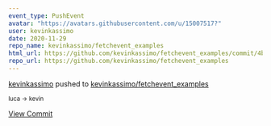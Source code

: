 ```yaml
---
event_type: PushEvent
avatar: "https://avatars.githubusercontent.com/u/15007517?"
user: kevinkassimo
date: 2020-11-29
repo_name: kevinkassimo/fetchevent_examples
html_url: https://github.com/kevinkassimo/fetchevent_examples/commit/4b85639437007e800853a5e5ff0172462b485f9b
repo_url: https://github.com/kevinkassimo/fetchevent_examples
---
```


<a href='https://github.com/kevinkassimo' target='_blank'>kevinkassimo</a> pushed to <a href='https://github.com/kevinkassimo/fetchevent_examples' target='_blank'>kevinkassimo/fetchevent_examples</a>

<small>luca -> kevin</small>

<a href='https://github.com/kevinkassimo/fetchevent_examples/commit/4b85639437007e800853a5e5ff0172462b485f9b' target='_blank'>View Commit</a>